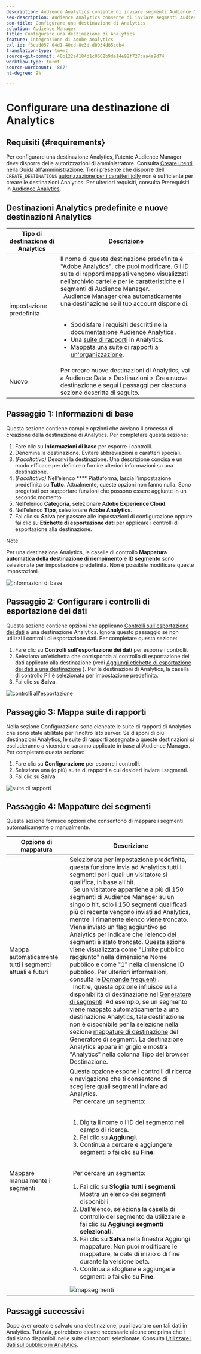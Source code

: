 ```yaml
---
description: Audience Analytics consente di inviare segmenti Audience Manager ad Analytics. Per utilizzare questa funzione è necessario creare una destinazione Analytics e mappare i segmenti su tale destinazione in Audience Manager.
seo-description: Audience Analytics consente di inviare segmenti Audience Manager ad Analytics. Per utilizzare questa funzione è necessario creare una destinazione Analytics e mappare i segmenti su tale destinazione in Audience Manager.
seo-title: Configurare una destinazione di Analytics
solution: Audience Manager
title: Configurare una destinazione di Analytics
feature: Integrazione di Adobe Analytics
exl-id: f3ead057-04d1-40cd-8e3d-d0934d85cdb4
translation-type: tm+mt
source-git-commit: 48b122a4184d1c0662b9de14e92f727caa4a9d74
workflow-type: tm+mt
source-wordcount: '867'
ht-degree: 9%

---
```


# Configurare una destinazione di Analytics

## Requisiti {#requirements}

Per configurare una destinazione Analytics, l’utente Audience Manager deve disporre delle autorizzazioni di amministratore. Consulta [Creare utenti](/help/using/features/administration/administration-overview.md#create-users) nella Guida all&#39;amministrazione. Tieni presente che disporre dell’ `CREATE_DESTINATIONS` [autorizzazione per i caratteri jolly](/help/using/features/administration/administration-overview.md#wild-card-permissions) non è sufficiente per creare le destinazioni Analytics.
Per ulteriori requisiti, consulta Prerequisiti in [Audience Analytics](https://docs.adobe.com/content/help/en/analytics/integration/audience-analytics/mc-audiences-aam.html).

## Destinazioni Analytics predefinite e nuove destinazioni Analytics

| Tipo di destinazione di Analytics | Descrizione |
|---|---|
| impostazione predefinita | Il nome di questa destinazione predefinita è &quot;Adobe Analytics&quot;, che puoi modificare. Gli ID suite di rapporti mappati vengono visualizzati nell’archivio cartelle per le caratteristiche e i segmenti di Audience Manager. <br>  Audience Manager crea automaticamente una destinazione se il tuo account dispone di:  <br>  <ul><li>Soddisfare i requisiti descritti nella documentazione [Audience Analytics](https://docs.adobe.com/content/help/en/analytics/integration/audience-analytics/mc-audiences-aam.html) .</li><li>Una [suite di rapporti](https://docs.adobe.com/content/help/en/analytics/admin/manage-report-suites/report-suites-admin.html) in Analytics.</li><li>[Mappata una suite di rapporti a un&#39;organizzazione](https://docs.adobe.com/content/help/en/core-services/interface/about-core-services/report-suite-mapping.html).</li></ul> |
| Nuovo | Per creare nuove destinazioni di Analytics, vai a Audience Data > Destinazioni > Crea nuova destinazione e segui i passaggi per ciascuna sezione descritta di seguito. |

## Passaggio 1: Informazioni di base

Questa sezione contiene campi e opzioni che avviano il processo di creazione della destinazione di Analytics. Per completare questa sezione:

1. Fare clic su **Informazioni di base** per esporre i controlli.
2. Denomina la destinazione. Evitare abbreviazioni e caratteri speciali.
3. *(Facoltativo)* Descrivi la destinazione. Una descrizione concisa è un modo efficace per definire o fornire ulteriori informazioni su una destinazione.
4. *(Facoltativo)* Nell’elenco  **** Piattaforma, lascia l’impostazione predefinita su  **Tutto**. Attualmente, queste opzioni non fanno nulla. Sono progettati per supportare funzioni che possono essere aggiunte in un secondo momento.
5. Nell&#39;elenco **Categoria**, selezionare **Adobe Experience Cloud**.
6. Nell&#39;elenco **Tipo**, selezionare **Adobe Analytics**.
7. Fai clic su **Salva** per passare alle impostazioni di configurazione oppure fai clic su **Etichette di esportazione dati** per applicare i controlli di esportazione alla destinazione.

>[!NOTE]
>
>Per una destinazione Analytics, le caselle di controllo **Mappatura automatica della destinazione di riempimento** e **ID segmento** sono selezionate per impostazione predefinita. Non è possibile modificare queste impostazioni.

![informazioni di base](assets/basicinformation.png)

## Passaggio 2: Configurare i controlli di esportazione dei dati

Questa sezione contiene opzioni che applicano [Controlli sull&#39;esportazione dei dati](/help/using/features/data-export-controls.md) a una destinazione Analytics. Ignora questo passaggio se non utilizzi i controlli di esportazione dati. Per completare questa sezione:

1. Fare clic su **Controlli sull&#39;esportazione dei dati** per esporre i controlli.
1. Seleziona un&#39;etichetta che corrisponda al controllo di esportazione dei dati applicato alla destinazione (vedi [Aggiungi etichette di esportazione dei dati a una destinazione](/help/using/features/destinations/add-data-export-labels.md) ). Per le destinazioni di Analytics, la casella di controllo PII è selezionata per impostazione predefinita.
1. Fai clic su **Salva**.

![controlli all&#39;esportazione](assets/exportControls.png)

## Passaggio 3: Mappa suite di rapporti

Nella sezione Configurazione sono elencate le suite di rapporti di Analytics che sono state abilitate per l’inoltro lato server. Se disponi di più destinazioni Analytics, le suite di rapporti assegnate a queste destinazioni si escluderanno a vicenda e saranno applicate in base all’Audience Manager. Per completare questa sezione:

1. Fare clic su **Configurazione** per esporre i controlli.
1. Seleziona una (o più) suite di rapporti a cui desideri inviare i segmenti.
1. Fai clic su **Salva**.

![suite di rapporti](assets/reportSuites.png)

## Passaggio 4: Mappature dei segmenti

Questa sezione fornisce opzioni che consentono di mappare i segmenti automaticamente o manualmente.

| Opzione di mappatura | Descrizione |
|---|---|
| Mappa automaticamente tutti i segmenti attuali e futuri | Selezionata per impostazione predefinita, questa funzione invia ad Analytics tutti i segmenti per i quali un visitatore si qualifica, in base all’hit. <br>  Se un visitatore appartiene a più di 150 segmenti di Audience Manager su un singolo hit, solo i 150 segmenti qualificati più di recente vengono inviati ad Analytics, mentre il rimanente elenco viene troncato. Viene inviato un flag aggiuntivo ad Analytics per indicare che l’elenco dei segmenti è stato troncato. Questa azione viene visualizzata come &quot;Limite pubblico raggiunto&quot; nella dimensione Nome pubblico e come &quot;1&quot; nella dimensione ID pubblico. Per ulteriori informazioni, consulta le [Domande frequenti](https://docs.adobe.com/content/help/en/analytics/integration/audience-analytics/audience-analytics-workflow/mc-audiences-faqs.html) . <br>  Inoltre, questa opzione influisce sulla disponibilità di destinazione nel  [Generatore di segmenti](/help/using/features/segments/segment-builder.md). Ad esempio, se un segmento viene mappato automaticamente a una destinazione Analytics, tale destinazione non è disponibile per la selezione nella sezione [mappature di destinazione](/help/using/features/segments/segment-builder.md#segment-builder-controls-destinations) del Generatore di segmenti. La destinazione Analytics appare in grigio e mostra &quot;Analytics&quot; nella colonna Tipo del browser Destinazione. |
| Mappare manualmente i segmenti | Questa opzione espone i controlli di ricerca e navigazione che ti consentono di scegliere quali segmenti inviare ad Analytics. <br>  Per cercare un segmento:  <br>  <ol><li>Digita il nome o l’ID del segmento nel campo di ricerca.</li><li>Fai clic su <b>Aggiungi.</b></li><li>Continua a cercare e aggiungere segmenti o fai clic su <b>Fine</b>.</li></ol><br>  Per cercare un segmento: <ol><li>Fai clic su <b>Sfoglia tutti i segmenti</b>. Mostra un elenco dei segmenti disponibili.</li><li>Dall’elenco, seleziona la casella di controllo del segmento da utilizzare e fai clic su <b>Aggiungi segmenti selezionati</b>.</li><li>Fai clic su <b>Salva</b> nella finestra Aggiungi mappature. Non puoi modificare le mappature, le date di inizio o di fine durante la versione beta.</li><li>Continua a sfogliare e aggiungere segmenti o fai clic su <b>Fine</b>.</li></ol> ![mapsegmenti](assets/mapSegments.png) |

## Passaggi successivi

Dopo aver creato e salvato una destinazione, puoi lavorare con tali dati in Analytics. Tuttavia, potrebbero essere necessarie alcune ore prima che i dati siano disponibili nelle suite di rapporti selezionate. Consulta [Utilizzare i dati sul pubblico in Analytics](https://docs.adobe.com/content/help/en/analytics/integration/audience-analytics/audience-analytics-workflow/use-audience-data-analytics.html).
